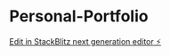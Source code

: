 # Personal-Portfolio

[Edit in StackBlitz next generation editor ⚡️](https://stackblitz.com/~/github.com/Vivek5324/Personal-Portfolio)